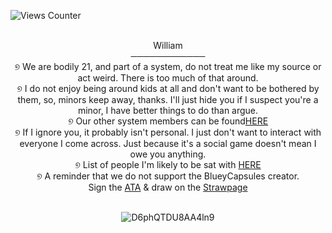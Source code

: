![Views Counter](https://komarev.com/ghpvc/?username=remnantrails)

</div> <div align="center">   ⠀⠀
</div> <div align="center">William  </div>  
</div> <div align="center"> ────────────
</div> <div align="center"> ୭ We are bodily 21, and part of a system, do not treat me like my source or act weird. There is too much of that around.
</div> <div align="center"> ୭ I do not enjoy being around kids at all and don't want to be bothered by them, so, minors keep away, thanks. I'll just hide you if I suspect you're a minor, I have better things to do than argue. </div> 
</div> <div align="center"> ୭ Our other system members can be found<a href="https://rentry.co/VenomLogang">HERE</a> </div>
</div> <div align="center"> ୭ If I ignore you, it probably isn't personal. I just don't want to interact with everyone I come across. Just because it's a social game doesn't mean I owe you anything. 
</div> <div align="center"> ୭ List of people I'm likely to be sat with <a href="https://rentry.co/VenomFriends">HERE</a>
</div> <div align="center"> ୭ A reminder that we do not support the BlueyCapsules creator.
</div> <div align="center"> 
  </div> <div align="center"> 
</div> <div align="center"> Sign the <a href="https://escortingmen.atabook.org">ATA</a> & draw on the <a href="https://venomsparx.straw.page">Strawpage</a>
  </div> <div align="center">   ⠀⠀
     </div> <div align="center">   
      
![D6phQTDU8AA4ln9](https://64.media.tumblr.com/91d4a4bf5c0dedf47407680be38e90bb/c086ab3b6d44c30a-de/s540x810/dad1b22cd1d026cba557be137ce5be4c98e431f5.jpg)
